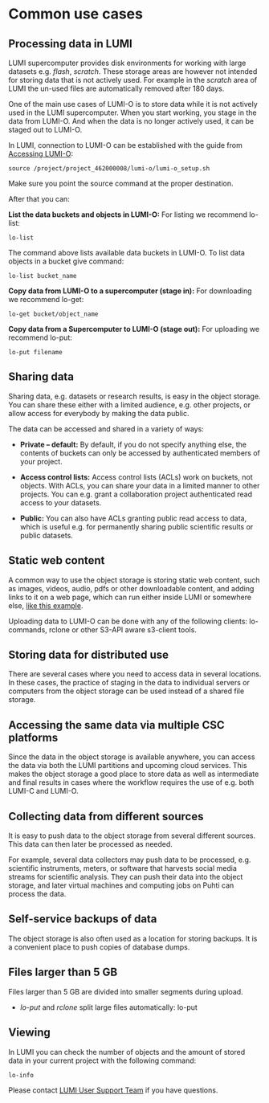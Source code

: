 # Common use cases

## Processing data in LUMI

LUMI supercomputer provides disk environments for working with large datasets e.g. _flash_, _scratch_. These storage areas are however not intended for storing data that is not actively used. For example in the _scratch_ area of LUMI the un-used files are automatically removed after 180 days.

One of the main use cases of LUMI-O is to store data while it is not actively used in the LUMI supercomputer. When you start working, you stage in the data from LUMI-O. And when the data is no longer actively used, it can be staged out to LUMI-O.

In LUMI, connection to LUMI-O can be established with the guide from [Accessing LUMI-O](./accessing-lumi-o.md):
```text
source /project/project_462000008/lumi-o/lumi-o_setup.sh
```
Make sure you point the source command at the proper destination.

After that you can:

**List the data buckets and objects in LUMI-O:** For listing we recommend lo-list:
```text
lo-list
```
The command above lists available data buckets in LUMI-O. To list data objects in a bucket give command:
```text
lo-list bucket_name
```

**Copy data from LUMI-O to a supercomputer (stage in):** For downloading we recommend lo-get:
```text
lo-get bucket/object_name
```

**Copy data from a Supercomputer to LUMI-O (stage out):** For uploading we recommend lo-put:
```text
lo-put filename
```

## Sharing data

Sharing data, e.g. datasets or research results, is easy in the object storage. You can share these either with a limited audience, e.g. other projects, or allow access for everybody by making the data public.

The data can be accessed and shared in a variety of ways:

* **Private – default:** By default, if you do not specify anything else, the contents of buckets can only be accessed by authenticated members of your project.

* **Access control lists:** Access control lists (ACLs) work on buckets, not objects. With ACLs, you can share your data in a limited manner to other projects. You can e.g. grant a collaboration project authenticated read access to your datasets.

 * **Public:** You can also have ACLs granting public read access to data, which is useful e.g. for permanently sharing public scientific results or public datasets.

## Static web content

A common way to use the object storage is storing static web content, such as images, videos, audio, pdfs or other downloadable content, and adding links to it on a web page, which can run either inside LUMI or somewhere else, [like this example](https://462000002.lumidata.eu/public_example_bucket/lumi_logo.png).

Uploading data to LUMI-O can be done with any of the following clients: lo-commands, rclone or other S3-API aware s3-client tools.
## Storing data for distributed use

There are several cases where you need to access data in several locations. In these cases, the practice of staging in the data to individual servers or computers from the object storage can be used instead of a shared file storage.

## Accessing the same data via multiple CSC platforms

Since the data in the object storage is available anywhere, you can access the data via both the LUMI partitions and upcoming cloud services. This makes the object storage a good place to store data as well as intermediate and final results in cases where the workflow requires the use of e.g. both LUMI-C and LUMI-O.

## Collecting data from different sources

It is easy to push data to the object storage from several different sources. This data can then later be processed as needed.

For example, several data collectors may push data to be processed, e.g. scientific instruments, meters, or software that harvests social media streams for scientific analysis. They can push their data into the object storage, and later virtual machines and computing jobs on Puhti can process the data.

## Self-service backups of data

The object storage is also often used as a location for storing backups. It is a convenient place to push copies of database dumps.

## Files larger than 5 GB

Files larger than 5 GB are divided into smaller segments during upload.

* *lo-put* and *rclone*  split large files automatically: lo-put

## Viewing

In LUMI you can check the number of objects and the amount of stored data in your current project with the following command:
```text
lo-info
```

Please contact [LUMI User Support Team](https://lumi-supercomputer.eu/user-support/need-help/generic/) if you have questions.
